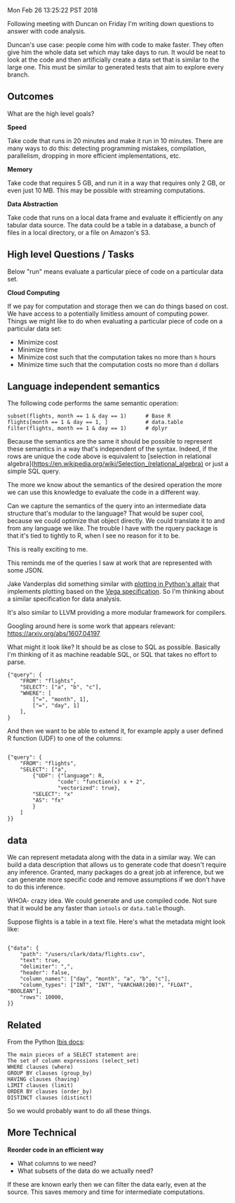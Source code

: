 Mon Feb 26 13:25:22 PST 2018

Following meeting with Duncan on Friday I'm writing down questions to
answer with code analysis.

Duncan's use case: people come him with code to make faster. They often
give him the whole data set which may take days to run. It would be neat to
look at the code and then artificially create a data set that is similar to
the large one. This must be similar to generated tests that aim to explore
every branch.

## Outcomes

What are the high level goals?

__Speed__

Take code that runs in 20 minutes and make it run in 10 minutes. There are
many ways to do this: detecting programming mistakes, compilation,
parallelism, dropping in more efficient implementations, etc.

__Memory__

Take code that requires 5 GB, and run it in a way that requires only 2 GB,
or even just 10 MB. This may be possible with streaming computations.

__Data Abstraction__

Take code that runs on a local data frame and evaluate it efficiently on
any tabular data source. The data could be a table in a database, a bunch
of files in a local directory, or a file on Amazon's S3.


## High level Questions / Tasks

Below "run" means evaluate a particular piece of code on a particular data
set.

__Cloud Computing__

If we pay for computation and storage then we can do things based on cost.
We have access to a potentially limitless amount of computing power.
Things we might like to do when evaluating a particular piece of code on a
particular data set:

- Minimize cost
- Minimize time
- Minimize cost such that the computation takes no more than `h` hours
- Minimize time such that the computation costs no more than `d` dollars


## Language independent semantics

The following code performs the same semantic operation:

```{R}
subset(flights, month == 1 & day == 1)      # Base R
flights[month == 1 & day == 1, ]            # data.table
filter(flights, month == 1 & day == 1)      # dplyr
```

Because the semantics are the same it should be possible to represent these
semantics in a way that's independent of the syntax. Indeed, if the rows
are unique the code above is
equivalent to [selection in relational
algebra](https://en.wikipedia.org/wiki/Selection_(relational_algebra) or
just a simple SQL query.

The more we know about the semantics of the desired operation the more we
can use this knowledge to evaluate the code in a different way. 

Can we capture the semantics of the query into an intermediate data
structure that's modular to the language? That would be super cool, because
we could optimize that object directly. We could translate it to and from
any language we like. The trouble I have with the rquery package is that
it's tied to tightly to R, when I see no reason for it to be.

This is really exciting to me.

This reminds me of the queries I saw at work that are represented with some
JSON.

Jake Vanderplas did something similar with [plotting in Python's
altair](https://github.com/altair-viz/altair) that implements plotting
based on the [Vega
specification](https://vega.github.io/vega/examples/bar-chart/).
So I'm thinking about a similar specification for data analysis.

It's also similar to LLVM providing a more modular framework for compilers.

Googling around here is some work that appears relevant:
https://arxiv.org/abs/1607.04197

What might it look like? It should be as close to SQL as possible.
Basically I'm thinking of it as machine readable SQL, or SQL that takes no
effort to parse.

```
{"query": {
    "FROM": "flights",
    "SELECT": ["a", "b", "c"],
    "WHERE": [
        ["=", "month", 1],
        ["=", "day", 1]
    ],
}
```

And then we want to be able to extend it, for example apply a user defined R
function (UDF) to one of the columns:

```

{"query": {
    "FROM": "flights",
    "SELECT": ["a", 
        {"UDF": {"language": R,
                "code": "function(x) x + 2",
                "vectorized": true},
        "SELECT": "x"
        "AS": "fx"
        }
    ]
}}

```

## data

We can represent metadata along with the data in a similar way. We can
build a data description that allows us to generate code that doesn't
require any inference. Granted, many packages do a great job at inference,
but we can generate more specific code and remove assumptions if we don't
have to do this inference.

WHOA- crazy idea. We could generate and use compiled code. Not sure that it
would be any faster than `iotools` or `data.table` though.

Suppose flights is a table in a text file. Here's what the metadata might
look like:

```

{"data": {
    "path": "/users/clark/data/flights.csv",
    "text": true,
    "delimiter": ",",
    "header": false,
    "column_names": ["day", "month", "a", "b", "c"],
    "column_types": ["INT", "INT", "VARCHAR(200)", "FLOAT", "BOOLEAN"],
    "rows": 10000,
}}

```


## Related

From the Python [Ibis docs](http://docs.ibis-project.org/design.html):

```
The main pieces of a SELECT statement are:
The set of column expressions (select_set)
WHERE clauses (where)
GROUP BY clauses (group_by)
HAVING clauses (having)
LIMIT clauses (limit)
ORDER BY clauses (order_by)
DISTINCT clauses (distinct)
```

So we would probably want to do all these things.


## More Technical

__Reorder code in an efficient way__


- What columns to we need?
- What subsets of the data do we actually need?

If these are known early then we can filter the data early, even at the
source. This saves memory and time for intermediate computations.
